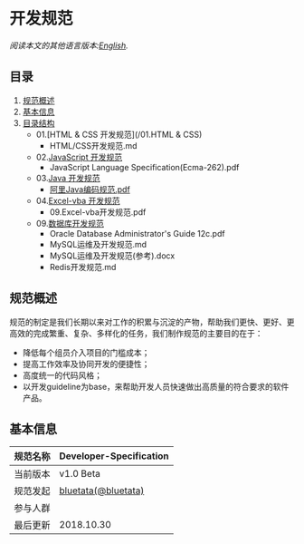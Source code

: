 # 开发规范

*阅读本文的其他语言版本:[English](README.md).*
## 目录

1. [规范概述](#intro)
2. [基本信息](#profile)
3. [目录结构](#directory)
    * 01.[HTML & CSS 开发规范](/01.HTML & CSS)
        * HTML/CSS开发规范.md
    * 02.[JavaScript 开发规范](/02.JavaScript)
        * JavaScript Language Specification(Ecma-262).pdf
    * 03.[Java 开发规范](/03.Java)
        * [阿里Java编码规范.pdf](/03.Java)
    * 04.[Excel-vba 开发规范](/03.Java/阿里Java编码规范.pdf)
        * 09.Excel-vba开发规范.pdf
    * 09.[数据库开发规范](/90.DB)
        * Oracle Database Administrator's Guide 12c.pdf
        * MySQL运维及开发规范.md
        * MySQL运维及开发规范(参考).docx
        * Redis开发规范.md

<a name="intro"></a>
## 规范概述

规范的制定是我们长期以来对工作的积累与沉淀的产物，帮助我们更快、更好、更高效的完成繁重、复杂、多样化的任务，我们制作规范的主要目的在于：

* 降低每个组员介入项目的门槛成本；
* 提高工作效率及协同开发的便捷性；
* 高度统一的代码风格；
* 以开发guideline为base，来帮助开发人员快速做出高质量的符合要求的软件产品。

<a name="profile"></a>
## 基本信息

规范名称 | Developer-Specification
--------|------|
当前版本 | v1.0 Beta
规范发起 | [bluetata(@bluetata)](https://blog.csdn.net/dietime1943)
参与人群 |  
最后更新 | 2018.10.30
